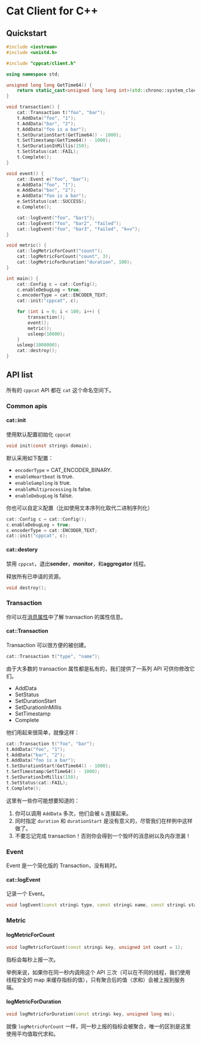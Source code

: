 # Cat Client for C++

## Quickstart

```cpp
#include <iostream>
#include <unistd.h>

#include "cppcat/client.h"

using namespace std;

unsigned long long GetTime64() {
    return static_cast<unsigned long long int>(std::chrono::system_clock::now().time_since_epoch().count() / 1000);
}

void transaction() {
    cat::Transaction t("foo", "bar");
    t.AddData("foo", "1");
    t.AddData("bar", "2");
    t.AddData("foo is a bar");
    t.SetDurationStart(GetTime64() - 1000);
    t.SetTimestamp(GetTime64() - 1000);
    t.SetDurationInMillis(150);
    t.SetStatus(cat::FAIL);
    t.Complete();
}

void event() {
    cat::Event e("foo", "bar");
    e.AddData("foo", "1");
    e.AddData("bar", "2");
    e.AddData("foo is a bar");
    e.SetStatus(cat::SUCCESS);
    e.Complete();

    cat::logEvent("foo", "bar1");
    cat::logEvent("foo", "bar2", "failed");
    cat::logEvent("foo", "bar3", "failed", "k=v");
}

void metric() {
    cat::logMetricForCount("count");
    cat::logMetricForCount("count", 3);
    cat::logMetricForDuration("duration", 100);
}

int main() {
    cat::Config c = cat::Config();
    c.enableDebugLog = true;
    c.encoderType = cat::ENCODER_TEXT;
    cat::init("cppcat", c);

    for (int i = 0; i < 100; i++) {
        transaction();
        event();
        metric();
        usleep(10000);
    }
    usleep(1000000);
    cat::destroy();
}
```

## API list

所有的 `cppcat` API 都在 `cat` 这个命名空间下。

### Common apis

#### cat::init

使用默认配置初始化 `cppcat`

```c
void init(const string& domain);
```

默认采用如下配置：

* `encoderType` = CAT_ENCODER_BINARY.
* `enableHeartbeat` is true.
* `enableSampling` is true.
* `enableMultiprocessing` is false.
* `enableDebugLog` is false.

你也可以自定义配置（比如使用文本序列化取代二进制序列化）

```cpp
cat::Config c = cat::Config();
c.enableDebugLog = true;
c.encoderType = cat::ENCODER_TEXT;
cat::init("cppcat", c);
```

#### cat::destory

禁用 `cppcat`，退出**sender**，**monitor**，和**aggregator** 线程。

释放所有已申请的资源。

```cpp
void destroy();
```

### Transaction

你可以在[消息属性](../../_/zh-CN.md#消息属性)中了解 transaction 的属性信息。

#### cat::Transaction

Transaction 可以很方便的被创建。

```cpp
cat::Transaction t("type", "name");
```

由于大多数的 transaction 属性都是私有的，我们提供了一系列 API 可供你修改它们。

* AddData
* SetStatus
* SetDurationStart
* SetDurationInMillis
* SetTimestamp
* Complete

他们用起来很简单，就像这样：

```cpp
cat::Transaction t("foo", "bar");
t.AddData("foo", "1");
t.AddData("bar", "2");
t.AddData("foo is a bar");
t.SetDurationStart(GetTime64() - 1000);
t.SetTimestamp(GetTime64() - 1000);
t.SetDurationInMillis(150);
t.SetStatus(cat::FAIL);
t.Complete();
```

这里有一些你可能想要知道的：

1. 你可以调用 `AddData` 多次，他们会被 `&` 连接起来。
2. 同时指定 `duration` 和 `durationStart` 是没有意义的，尽管我们在样例中这样做了。
3. 不要忘记完成 transaction！否则你会得到一个毁坏的消息树以及内存泄漏！

### Event

Event 是一个简化版的 Transaction，没有耗时。

#### cat::logEvent

记录一个 Event。

```cpp
void logEvent(const string& type, const string& name, const string& status = SUCCESS, const string& data = "");
```

### Metric

#### logMetricForCount

```cpp
void logMetricForCount(const string& key, unsigned int count = 1);
```

指标会每秒上报一次。

举例来说，如果你在同一秒内调用这个 API 三次（可以在不同的线程，我们使用线程安全的 map 来缓存指标的值），只有聚合后的值（求和）会被上报到服务端。


#### logMetricForDuration

```cpp
void logMetricForDuration(const string& key, unsigned long ms);
```

就像 `logMetricForCount` 一样，同一秒上报的指标会被聚合，唯一的区别是这里使用平均值取代求和。
